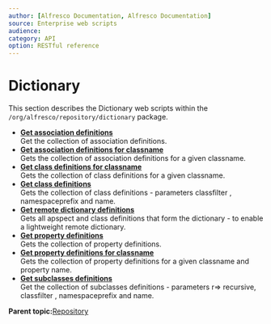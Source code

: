 ```yaml
---
author: [Alfresco Documentation, Alfresco Documentation]
source: Enterprise web scripts
audience: 
category: API
option: RESTful reference
---
```


# Dictionary

This section describes the Dictionary web scripts within the `/org/alfresco/repository/dictionary` package.

-   **[Get association definitions](../references/RESTful-DictionaryAssociationGet.md)**  
 Get the collection of association definitions.
-   **[Get association definitions for classname](../references/RESTful-DictionaryAssociationsGet.md)**  
 Gets the collection of association definitions for a given classname.
-   **[Get class definitions for classname](../references/RESTful-DictionaryClassGet.md)**  
 Gets the collection of class definitions for a given classname.
-   **[Get class definitions](../references/RESTful-DictionaryClassesGet.md)**  
 Gets the collection of class definitions - parameters classfilter , namespaceprefix and name.
-   **[Get remote dictionary definitions](../references/RESTful-DictionaryDictionaryGet.md)**  
 Gets all apspect and class definitions that form the dictionary - to enable a lightweight remote dictionary.
-   **[Get property definitions](../references/RESTful-DictionaryPropertiesGet.md)**  
 Gets the collection of property definitions.
-   **[Get property definitions for classname](../references/RESTful-DictionaryPropertyGet.md)**  
 Gets the collection of property definitions for a given classname and property name.
-   **[Get subclasses definitions](../references/RESTful-DictionarySubclassesGet.md)**  
 Get the collection of subclasses definitions - parameters r=\> recursive, classfilter , namespaceprefix and name.

**Parent topic:**[Repository](../references/RESTful-Repository.md)

